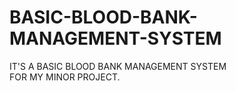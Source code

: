 # BASIC-BLOOD-BANK-MANAGEMENT-SYSTEM
IT'S A BASIC BLOOD BANK MANAGEMENT SYSTEM <BR> FOR MY MINOR PROJECT.
